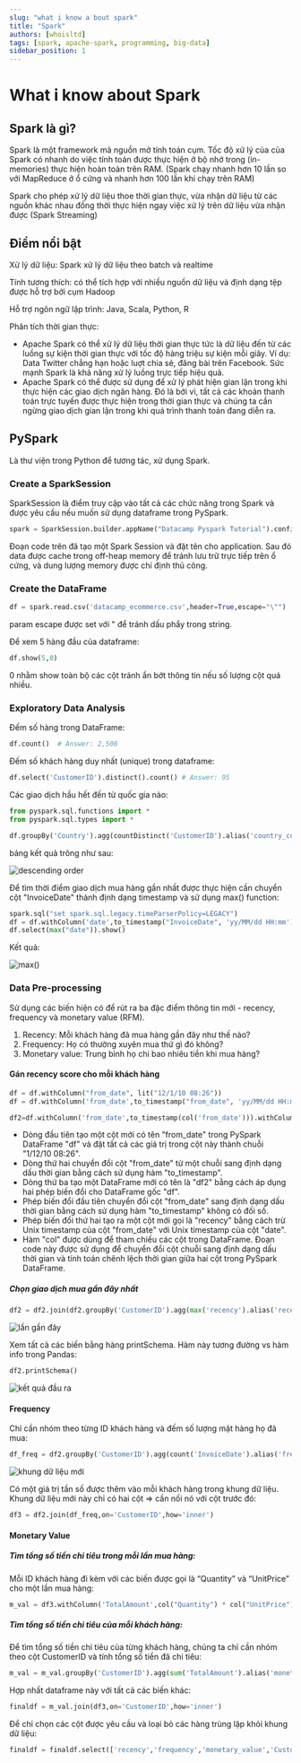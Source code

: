 ```yaml
---
slug: "what i know a bout spark"
title: "Spark"
authors: [whoisltd]
tags: [spark, apache-spark, programming, big-data]
sidebar_position: 1
---
```


# What i know about Spark

## Spark là gì?

Spark là một framework mã nguồn mở tính toán cụm. Tốc độ xử lý của của Spark có nhanh do việc tính toán được thực hiện ở bộ nhớ trong (in-memories) thực hiện hoàn toàn trên RAM. (Spark chạy nhanh hơn 10 lần so với MapReduce ở ổ cứng và nhanh hơn 100 lần khi chạy trên RAM)

Spark cho phép xử lý dữ liệu thoe thời gian thực, vừa nhận dữ liệu từ các nguồn khác nhau đồng thời thực hiện ngay việc xử lý trên dữ liệu vừa nhận được (Spark Streaming)



## Điểm nổi bật

Xử lý dữ liệu: Spark xử lý dữ liệu theo batch và realtime

Tính tương thích: có thể tích hợp với nhiều nguồn dữ liệu và định dạng tệp được hỗ trợ bởi cụm Hadoop

Hỗ trợ ngôn ngữ lập trình: Java, Scala, Python, R

Phân tích thời gian thực:

- Apache Spark có thể xử lý dữ liệu thời gian thực tức là dữ liệu đến từ các luồng sự kiện thời gian thực với tốc độ hàng triệu sự kiện mỗi giây. Ví dụ: Data Twitter chẳng hạn hoặc luợt chia sẻ, đăng bài trên Facebook. Sức mạnh Spark là khả năng xử lý luồng trực tiếp hiệu quả.
- Apache Spark có thể được sử dụng để xử lý phát hiện gian lận trong khi thực hiện các giao dịch ngân hàng. Đó là bởi vì, tất cả các khoản thanh toán trực tuyến được thực hiện trong thời gian thực và chúng ta cần ngừng giao dịch gian lận trong khi quá trình thanh toán đang diễn ra.

## PySpark

Là thư viện trong Python để tương tác, xử dụng Spark.

### Create a SparkSession

SparkSession là điểm truy cập vào tất cả các chức năng trong Spark và được yêu cầu nếu muốn sử dụng dataframe trong PySpark.

```python
spark = SparkSession.builder.appName("Datacamp Pyspark Tutorial").config("spark.memory.offHeap.enabled","true").config("spark.memory.offHeap.size","10g").getOrCreate()
```

Đoạn code trên đã tạo một Spark Session và đặt tên cho application. Sau đó data được cache trong off-heap memory để tránh lưu trữ trực tiếp trên ổ cứng, và dung lượng memory được chỉ định thủ công.

### Create the DataFrame

```python
df = spark.read.csv('datacamp_ecommerce.csv',header=True,escape="\"")
```

param escape được set với " để tránh dấu phẩy trong string.

 Để xem 5 hàng đầu của dataframe:

```python
df.show(5,0)
```

0 nhằm show toàn bộ các cột tránh ẩn bớt thông tin nếu số lượng cột quá nhiều.

### Exploratory Data Analysis

Đếm số hàng trong DataFrame:

```python
df.count()  # Answer: 2,500
```

Đếm số khách hàng duy nhất (unique) trong dataframe:

```python
df.select('CustomerID').distinct().count() # Answer: 95
```

Các giao dịch hầu hết đến từ quốc gia nào:

```python
from pyspark.sql.functions import *
from pyspark.sql.types import *

df.groupBy('Country').agg(countDistinct('CustomerID').alias('country_count')).orderBy(desc('country_count')).show()
```

bảng kết quả trông như sau:

![descending order](https://images.datacamp.com/image/upload/v1661182577/descending_order_7_47be72ec10.png)

Để tìm thời điểm giao dịch mua hàng gần nhất được thực hiện cần chuyển cột "InvoiceDate" thành định dạng timestamp và sử dụng max() function:

```python
spark.sql("set spark.sql.legacy.timeParserPolicy=LEGACY")
df = df.withColumn('date',to_timestamp("InvoiceDate", 'yy/MM/dd HH:mm'))
df.select(max("date")).show()
```

Kết quả:

![max()](https://images.datacamp.com/image/upload/v1661182577/max_8_58a68eaaef.png)

### Data Pre-processing

Sử dụng các biến hiện có để rút ra ba đặc điểm thông tin mới - recency, frequency và monetary value (RFM).

1. Recency: Mỗi khách hàng đã mua hàng gần đây như thế nào?
2. Frequency: Họ có thường xuyên mua thứ gì đó không?
3. Monetary value: Trung bình họ chi bao nhiêu tiền khi mua hàng?

#### Gán recency score cho mỗi khách hàng

```python
df = df.withColumn("from_date", lit("12/1/10 08:26"))
df = df.withColumn('from_date',to_timestamp("from_date", 'yy/MM/dd HH:mm'))

df2=df.withColumn('from_date',to_timestamp(col('from_date'))).withColumn('recency',col("date").cast("long") - col('from_date').cast("long"))
```

- Dòng đầu tiên tạo một cột mới có tên "from_date" trong PySpark DataFrame "df" và đặt tất cả các giá trị trong cột này thành chuỗi "1/12/10 08:26". 
- Dòng thứ hai chuyển đổi cột "from_date" từ một chuỗi sang định dạng dấu thời gian bằng cách sử dụng hàm "to_timestamp". 
- Dòng thứ ba tạo một DataFrame mới có tên là "df2" bằng cách áp dụng hai phép biến đổi cho DataFrame gốc "df".
- Phép biến đổi đầu tiên chuyển đổi cột "from_date" sang định dạng dấu thời gian bằng cách sử dụng hàm "to_timestamp" không có đối số.
- Phép biến đổi thứ hai tạo ra một cột mới gọi là "recency" bằng cách trừ Unix timestamp của cột "from_date" với Unix timestamp của cột "date". 
- Hàm "col" được dùng để tham chiếu các cột trong DataFrame. Đoạn code này được sử dụng để chuyển đổi cột chuỗi sang định dạng dấu thời gian và tính toán chênh lệch thời gian giữa hai cột trong PySpark DataFrame.

##### Chọn giao dịch mua gần đây nhất

```python
df2 = df2.join(df2.groupBy('CustomerID').agg(max('recency').alias('recency')),on='recency',how='leftsemi')
```

![lần gần đây](https://images.datacamp.com/image/upload/v1661182578/recency_11_35aeec6956.png)

Xem tất cả các biến bằng hàng printSchema. Hàm này tương đường vs hàm info trong Pandas:

```python
df2.printSchema()
```

![kết quả đầu ra](https://images.datacamp.com/image/upload/v1661182577/output_rendered12_2968b2d9c1.png)

#### Frequency

Chỉ cần nhóm theo từng ID khách hàng và đếm số lượng mặt hàng họ đã mua:

```python
df_freq = df2.groupBy('CustomerID').agg(count('InvoiceDate').alias('frequency'))
```

![khung dữ liệu mới](https://images.datacamp.com/image/upload/v1661182577/new_dataframe_13_6a2a778970.png)

Có một giá trị tần số được thêm vào mỗi khách hàng trong khung dữ liệu. Khung dữ liệu mới này chỉ có hai cột => cần nối nó với cột trước đó:

```python
df3 = df2.join(df_freq,on='CustomerID',how='inner')
```

#### Monetary Value

##### Tìm tổng số tiền chi tiêu trong mỗi lần mua hàng:

Mỗi ID khách hàng đi kèm với các biến được gọi là “Quantity” và “UnitPrice” cho một lần mua hàng:

```python
m_val = df3.withColumn('TotalAmount',col("Quantity") * col("UnitPrice"))
```

##### Tìm tổng số tiền chi tiêu của mỗi khách hàng:

Để tìm tổng số tiền chi tiêu của từng khách hàng, chúng ta chỉ cần nhóm theo cột CustomerID và tính tổng số tiền đã chi tiêu:

```python
m_val = m_val.groupBy('CustomerID').agg(sum('TotalAmount').alias('monetary_value'))
```

Hợp nhất dataframe này với tất cả các biến khác:

```python
finaldf = m_val.join(df3,on='CustomerID',how='inner')
```

Để chỉ chọn các cột được yêu cầu và loại bỏ các hàng trùng lặp khỏi khung dữ liệu:

```python
finaldf = finaldf.select(['recency','frequency','monetary_value','CustomerID']).distinct()
```
